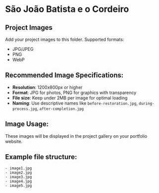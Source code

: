 # São João Batista e o Cordeiro

## Project Images

Add your project images to this folder. Supported formats:
- JPG/JPEG
- PNG
- WebP

## Recommended Image Specifications:
- **Resolution**: 1200x800px or higher
- **Format**: JPG for photos, PNG for graphics with transparency
- **File size**: Keep under 2MB per image for optimal loading
- **Naming**: Use descriptive names like `before-restoration.jpg`, `during-process.jpg`, `after-completion.jpg`

## Image Usage:
These images will be displayed in the project gallery on your portfolio website.

## Example file structure:
```
- image1.jpg
- image2.jpg
- image3.jpg
- image4.jpg
- image5.jpg
``` 
